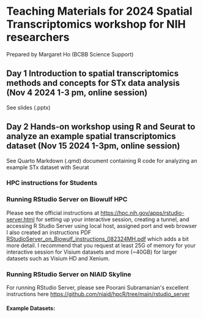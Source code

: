 # Teaching Materials for 2024 Spatial Transcriptomics workshop for NIH researchers
Prepared by Margaret Ho (BCBB Science Support)

## Day 1 Introduction to spatial transcriptomics methods and concepts for STx data analysis (Nov 4 2024 1-3 pm, online session)

See slides (.pptx)

## Day 2 Hands-on workshop using R and Seurat to analyze an example spatial transcriptomics dataset (Nov 15 2024 1-3pm, online session)

See Quarto Markdown (.qmd) document containing R code for analyzing an example STx dataset with Seurat

### HPC instructions for Students

### Running RStudio Server on Biowulf HPC
Please see the official instructions at https://hpc.nih.gov/apps/rstudio-server.html for setting up your interactive session, creating a tunnel, and accessing R Studio Server using local host, assigned port and web browser
I also created an instructions PDF [RStudioServer_on_Biowulf_instructions_082324MH.pdf](https://github.com/user-attachments/files/17080127/RStudioServer_on_Biowulf_instructions_082324MH.pdf)
which adds a bit more detail. I recommend that you request at least 25G of memory for your interactive session for Visium datasets and more (~40GB) for larger datasets such as Visium HD and Xenium.

### Running RStudio Server on NIAID Skyline
For running RStudio Server, please see Poorani Subramanian's excellent instructions here https://github.com/niaid/hpcR/tree/main/rstudio_server

#### Example Datasets:
